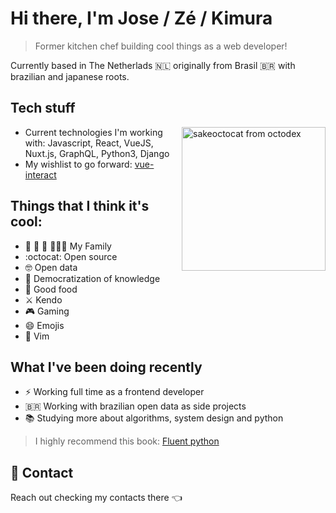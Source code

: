 # Hi there, I'm Jose / Zé / Kimura

> Former kitchen chef building cool things as a web developer!

Currently based in The Netherlads :netherlands: originally from Brasil :brazil: with brazilian and japanese roots.

## Tech stuff

<img align='right' alt="sakeoctocat from octodex" src="https://octodex.github.com/images/saketocat.png" width="230"/>

* Current technologies I'm working with: Javascript, React, VueJS, Nuxt.js, GraphQL, Python3, Django
* My wishlist to go forward: [vue-interact](https://github.com/kimuraz/vue-interact)

## Things that I think it's cool:

* :dog: :dog: :dog: :family_man_woman_boy: My Family
* :octocat: Open source
* :nerd_face: Open data
* :open_book: Democratization of knowledge
* :pizza: Good food
* :crossed_swords: Kendo
* :video_game: Gaming
* :smile: Emojis
* :green_heart: Vim

## What I've been doing recently

* :zap: Working full time as a frontend developer
* :brazil: Working with brazilian open data as side projects
* :books: Studying more about algorithms, system design and python

> I highly recommend this book: [Fluent python](https://www.oreilly.com/library/view/fluent-python/9781491946237/)

## :email: Contact

Reach out checking my contacts there :point_left:
